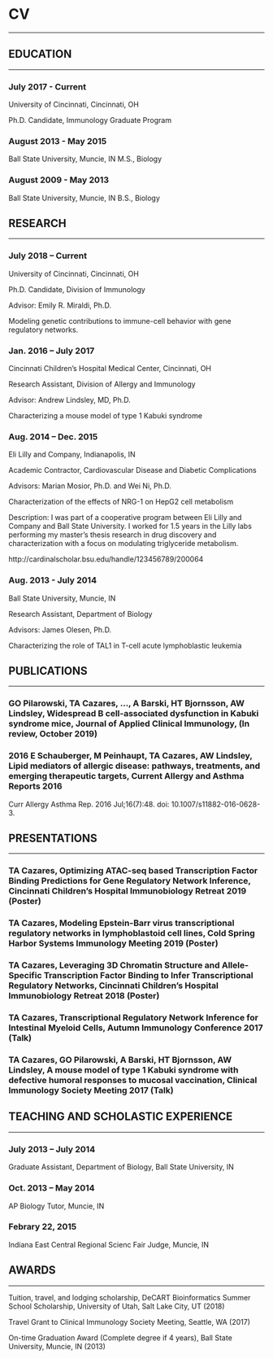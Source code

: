 # CV
___
## EDUCATION
___
### July 2017 - Current   
<p>University of Cincinnati, Cincinnati, OH</p> 
<p>Ph.D. Candidate, Immunology Graduate Program</p>

### August 2013 - May 2015
<p>Ball State University, Muncie, IN M.S., Biology</p>

### August 2009 - May 2013
<p>Ball State University, Muncie, IN B.S., Biology</p>			    	    

## RESEARCH
___
### July 2018 – Current
<p>University of Cincinnati, Cincinnati, OH </p> 
<p>Ph.D. Candidate, Division of Immunology</p> 
<p>Advisor: Emily R. Miraldi, Ph.D.</p> 
<p>Modeling genetic contributions to immune-cell behavior with gene regulatory networks. </p> 

### Jan. 2016 – July 2017
<p>Cincinnati Children’s Hospital Medical Center, Cincinnati, OH</p> 
<p>Research Assistant, Division of Allergy and Immunology</p> 
<p>Advisor: Andrew Lindsley, MD, Ph.D.</p> 
<p>Characterizing a mouse model of type 1 Kabuki syndrome </p> 

### Aug. 2014 – Dec. 2015
<p>Eli Lilly and Company, Indianapolis, IN</p> 
<p>Academic Contractor, Cardiovascular Disease and Diabetic Complications</p> 
<p>Advisors: Marian Mosior, Ph.D. and Wei Ni, Ph.D.</p> 
<p>Characterization of the effects of NRG-1 on HepG2 cell metabolism</p> 
<p>Description: I was part of a cooperative program between Eli Lilly and Company and Ball State University. I worked for 1.5 years in the Lilly labs performing my master’s thesis research in drug discovery and characterization with a focus on modulating triglyceride metabolism.</p>  
<p>http://cardinalscholar.bsu.edu/handle/123456789/200064</p> 

### Aug. 2013 - July 2014
<p>Ball State University, Muncie, IN</p> 
<p>Research Assistant, Department of Biology</p> 
<p>Advisors: James Olesen, Ph.D.</p> 
<p>Characterizing the role of TAL1 in T-cell acute lymphoblastic leukemia</p> 

## PUBLICATIONS
___
### GO Pilarowski, TA Cazares, …, A Barski, HT Bjornsson, AW Lindsley, Widespread B cell-associated dysfunction in Kabuki syndrome mice, Journal of Applied Clinical Immunology, (In review, October 2019)

### 2016	E Schauberger, M Peinhaupt, TA Cazares, AW Lindsley, Lipid mediators of allergic disease: pathways, treatments, and emerging therapeutic targets, Current Allergy and Asthma Reports 2016

<p>Curr Allergy Asthma Rep. 2016 Jul;16(7):48. doi: 10.1007/s11882-016-0628-3.</p> 

## PRESENTATIONS
___
### TA Cazares, Optimizing ATAC-seq based Transcription Factor Binding Predictions for Gene Regulatory Network Inference, Cincinnati Children’s Hospital Immunobiology Retreat 2019 (Poster)

### TA Cazares, Modeling Epstein-Barr virus transcriptional regulatory networks in lymphoblastoid cell lines, Cold Spring Harbor Systems Immunology Meeting 2019 (Poster)

### TA Cazares, Leveraging 3D Chromatin Structure and Allele-Specific Transcription Factor Binding to Infer Transcriptional Regulatory Networks, Cincinnati Children’s Hospital Immunobiology Retreat 2018 (Poster)

### TA Cazares, Transcriptional Regulatory Network Inference for Intestinal Myeloid Cells, Autumn Immunology Conference 2017 (Talk)

### TA Cazares, GO Pilarowski, A Barski, HT Bjornsson, AW Lindsley, A mouse model of type 1 Kabuki syndrome with defective humoral responses to mucosal vaccination, Clinical Immunology Society Meeting 2017 (Talk)

## TEACHING AND SCHOLASTIC EXPERIENCE
___

### July 2013 – July 2014

<p>Graduate Assistant, Department of Biology, Ball State University, IN</p> 

### Oct. 2013 – May 2014

<p>AP Biology Tutor, Muncie, IN</p> 

### Febrary 22, 2015

<p>Indiana East Central Regional Scienc Fair Judge, Muncie, IN</p> 

## AWARDS
___
<p>Tuition, travel, and lodging scholarship, DeCART Bioinformatics Summer School Scholarship, University of Utah, Salt Lake City, UT (2018)</p> 

<p>Travel Grant to Clinical Immunology Society Meeting, Seattle, WA (2017)</p> 

<p>On-time Graduation Award (Complete degree if 4 years), Ball State University, Muncie, IN (2013)</p> 
